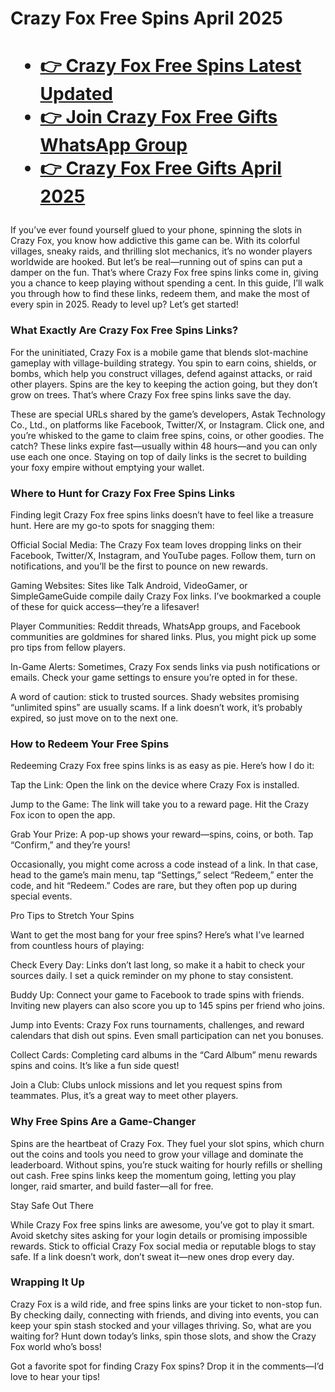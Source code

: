  <h1>Crazy Fox Free Spins April 2025<h1>

 - [👉 Crazy Fox Free Spins Latest Updated](https://chat.whatsapp.com/BeWk571zG1n6fKJEdmOlvI)
 - [👉 Join Crazy Fox Free Gifts WhatsApp Group](https://chat.whatsapp.com/IOAX9vcdwbJIVWbgIzONlB)
 - [👉 Crazy Fox Free Gifts April 2025](https://srtech2020.in/crazy-fox-free-spins.html)

### 

If you’ve ever found yourself glued to your phone, spinning the slots in Crazy Fox, you know how addictive this game can be. With its colorful villages, sneaky raids, and thrilling slot mechanics, it’s no wonder players worldwide are hooked. But let’s be real—running out of spins can put a damper on the fun. That’s where Crazy Fox free spins links come in, giving you a chance to keep playing without spending a cent. In this guide, I’ll walk you through how to find these links, redeem them, and make the most of every spin in 2025. Ready to level up? Let’s get started!

### What Exactly Are Crazy Fox Free Spins Links?

For the uninitiated, Crazy Fox is a mobile game that blends slot-machine gameplay with village-building strategy. You spin to earn coins, shields, or bombs, which help you construct villages, defend against attacks, or raid other players. Spins are the key to keeping the action going, but they don’t grow on trees. That’s where Crazy Fox free spins links save the day.

These are special URLs shared by the game’s developers, Astak Technology Co., Ltd., on platforms like Facebook, Twitter/X, or Instagram. Click one, and you’re whisked to the game to claim free spins, coins, or other goodies. The catch? These links expire fast—usually within 48 hours—and you can only use each one once. Staying on top of daily links is the secret to building your foxy empire without emptying your wallet.

### Where to Hunt for Crazy Fox Free Spins Links

Finding legit Crazy Fox free spins links doesn’t have to feel like a treasure hunt. Here are my go-to spots for snagging them:





Official Social Media: The Crazy Fox team loves dropping links on their Facebook, Twitter/X, Instagram, and YouTube pages. Follow them, turn on notifications, and you’ll be the first to pounce on new rewards.



Gaming Websites: Sites like Talk Android, VideoGamer, or SimpleGameGuide compile daily Crazy Fox links. I’ve bookmarked a couple of these for quick access—they’re a lifesaver!



Player Communities: Reddit threads, WhatsApp groups, and Facebook communities are goldmines for shared links. Plus, you might pick up some pro tips from fellow players.



In-Game Alerts: Sometimes, Crazy Fox sends links via push notifications or emails. Check your game settings to ensure you’re opted in for these.

A word of caution: stick to trusted sources. Shady websites promising “unlimited spins” are usually scams. If a link doesn’t work, it’s probably expired, so just move on to the next one.

### How to Redeem Your Free Spins

Redeeming Crazy Fox free spins links is as easy as pie. Here’s how I do it:





Tap the Link: Open the link on the device where Crazy Fox is installed.



Jump to the Game: The link will take you to a reward page. Hit the Crazy Fox icon to open the app.



Grab Your Prize: A pop-up shows your reward—spins, coins, or both. Tap “Confirm,” and they’re yours!

Occasionally, you might come across a code instead of a link. In that case, head to the game’s main menu, tap “Settings,” select “Redeem,” enter the code, and hit “Redeem.” Codes are rare, but they often pop up during special events.

Pro Tips to Stretch Your Spins

Want to get the most bang for your free spins? Here’s what I’ve learned from countless hours of playing:





Check Every Day: Links don’t last long, so make it a habit to check your sources daily. I set a quick reminder on my phone to stay consistent.



Buddy Up: Connect your game to Facebook to trade spins with friends. Inviting new players can also score you up to 145 spins per friend who joins.



Jump into Events: Crazy Fox runs tournaments, challenges, and reward calendars that dish out spins. Even small participation can net you bonuses.



Collect Cards: Completing card albums in the “Card Album” menu rewards spins and coins. It’s like a fun side quest!



Join a Club: Clubs unlock missions and let you request spins from teammates. Plus, it’s a great way to meet other players.

### Why Free Spins Are a Game-Changer

Spins are the heartbeat of Crazy Fox. They fuel your slot spins, which churn out the coins and tools you need to grow your village and dominate the leaderboard. Without spins, you’re stuck waiting for hourly refills or shelling out cash. Free spins links keep the momentum going, letting you play longer, raid smarter, and build faster—all for free.

Stay Safe Out There

While Crazy Fox free spins links are awesome, you’ve got to play it smart. Avoid sketchy sites asking for your login details or promising impossible rewards. Stick to official Crazy Fox social media or reputable blogs to stay safe. If a link doesn’t work, don’t sweat it—new ones drop every day.

### Wrapping It Up

Crazy Fox is a wild ride, and free spins links are your ticket to non-stop fun. By checking daily, connecting with friends, and diving into events, you can keep your spin stash stocked and your villages thriving. So, what are you waiting for? Hunt down today’s links, spin those slots, and show the Crazy Fox world who’s boss!

Got a favorite spot for finding Crazy Fox spins? Drop it in the comments—I’d love to hear your tips!
